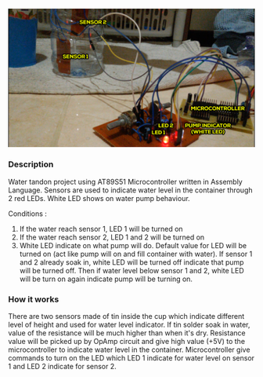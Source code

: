 <img
  src="https://raw.githubusercontent.com/adif-git/Water-Tandon/master/WaterTandon.png"
  alt="Water Tandon Pic"
/>

### **Description**

Water tandon project using AT89S51 Microcontroller written in Assembly Language. Sensors are used to indicate water level in the container through 2 red LEDs. White LED shows on water pump behaviour.

Conditions :

1. If the water reach sensor 1, LED 1 will be turned on
2. If the water reach sensor 2, LED 1 and 2 will be turned on
3. White LED indicate on what pump will do. Default value for LED will be turned on (act like pump will on and fill container with water). If sensor 1 and 2 already soak in, white LED will be turned off indicate that pump will be turned off. Then if water level below sensor 1 and 2, white LED will be turn on again indicate pump will be turning on.


### **How it works**

There are two sensors made of tin inside the cup which indicate different level of height and used for water level indicator. If tin solder soak in water, value of the resistance will be much higher than when it's dry. Resistance value will be picked up by OpAmp circuit and give high value (+5V) to the microcontroller to indicate water level in the container. Microcontroller give commands to turn on the LED which LED 1 indicate for water level on sensor 1 and LED 2 indicate for sensor 2.
